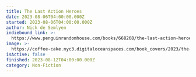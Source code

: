```yaml
---
title: The Last Action Heroes
date: 2023-08-06T04:00:00.000Z
started: 2023-08-06T04:00:00.000Z
author: Nick de Semlyen
indiebound_link: >-
  https://www.penguinrandomhouse.com/books/668268/the-last-action-heroes-by-nick-de-semlyen/
image: >-
  https://coffee-cake.nyc3.digitaloceanspaces.com/book_covers/2023/the-last-action-heroes.jpeg
isActive: false
finished: 2023-08-12T04:00:00.000Z
category: Non-Fiction
---
```



